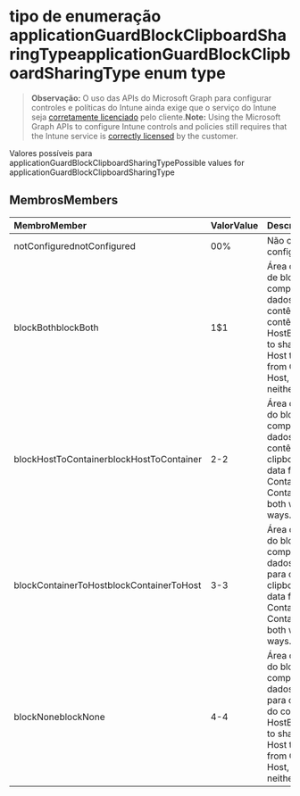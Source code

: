 # <a name="applicationguardblockclipboardsharingtype-enum-type"></a><span data-ttu-id="e21ad-101">tipo de enumeração applicationGuardBlockClipboardSharingType</span><span class="sxs-lookup"><span data-stu-id="e21ad-101">applicationGuardBlockClipboardSharingType enum type</span></span>

> <span data-ttu-id="e21ad-102">**Observação:** O uso das APIs do Microsoft Graph para configurar controles e políticas do Intune ainda exige que o serviço do Intune seja [corretamente licenciado](https://go.microsoft.com/fwlink/?linkid=839381) pelo cliente.</span><span class="sxs-lookup"><span data-stu-id="e21ad-102">**Note:** Using the Microsoft Graph APIs to configure Intune controls and policies still requires that the Intune service is [correctly licensed](https://go.microsoft.com/fwlink/?linkid=839381) by the customer.</span></span>

<span data-ttu-id="e21ad-103">Valores possíveis para applicationGuardBlockClipboardSharingType</span><span class="sxs-lookup"><span data-stu-id="e21ad-103">Possible values for applicationGuardBlockClipboardSharingType</span></span>
## <a name="members"></a><span data-ttu-id="e21ad-104">Membros</span><span class="sxs-lookup"><span data-stu-id="e21ad-104">Members</span></span>
|<span data-ttu-id="e21ad-105">Membro</span><span class="sxs-lookup"><span data-stu-id="e21ad-105">Member</span></span>|<span data-ttu-id="e21ad-106">Valor</span><span class="sxs-lookup"><span data-stu-id="e21ad-106">Value</span></span>|<span data-ttu-id="e21ad-107">Descrição</span><span class="sxs-lookup"><span data-stu-id="e21ad-107">Description</span></span>|
|:---|:---|:---|
|<span data-ttu-id="e21ad-108">notConfigured</span><span class="sxs-lookup"><span data-stu-id="e21ad-108">notConfigured</span></span>|<span data-ttu-id="e21ad-109">0</span><span class="sxs-lookup"><span data-stu-id="e21ad-109">0%</span></span>|<span data-ttu-id="e21ad-110">Não configurado</span><span class="sxs-lookup"><span data-stu-id="e21ad-110">Not configured</span></span>|
|<span data-ttu-id="e21ad-111">blockBoth</span><span class="sxs-lookup"><span data-stu-id="e21ad-111">blockBoth</span></span>|<span data-ttu-id="e21ad-112">1</span><span class="sxs-lookup"><span data-stu-id="e21ad-112">$1</span></span>|<span data-ttu-id="e21ad-113">Área de transferência de bloco de compartilhamento de dados do Host para o contêiner e do contêiner ao Host</span><span class="sxs-lookup"><span data-stu-id="e21ad-113">Block clipboard to share data from Host to Container, or from Container to Host, or both ways, or neither ways.</span></span>|
|<span data-ttu-id="e21ad-114">blockHostToContainer</span><span class="sxs-lookup"><span data-stu-id="e21ad-114">blockHostToContainer</span></span>|<span data-ttu-id="e21ad-115">2</span><span class="sxs-lookup"><span data-stu-id="e21ad-115">-2</span></span>|<span data-ttu-id="e21ad-116">Área de transferência do bloco de compartilhamento de dados do Host para o contêiner</span><span class="sxs-lookup"><span data-stu-id="e21ad-116">Block clipboard to share data from Host to Container, or from Container to Host, or both ways, or neither ways.</span></span>|
|<span data-ttu-id="e21ad-117">blockContainerToHost</span><span class="sxs-lookup"><span data-stu-id="e21ad-117">blockContainerToHost</span></span>|<span data-ttu-id="e21ad-118">3</span><span class="sxs-lookup"><span data-stu-id="e21ad-118">-3</span></span>|<span data-ttu-id="e21ad-119">Área de transferência do bloco de compartilhamento de dados do Contêiner para o Host</span><span class="sxs-lookup"><span data-stu-id="e21ad-119">Block clipboard to share data from Host to Container, or from Container to Host, or both ways, or neither ways.</span></span>|
|<span data-ttu-id="e21ad-120">blockNone</span><span class="sxs-lookup"><span data-stu-id="e21ad-120">blockNone</span></span>|<span data-ttu-id="e21ad-121">4</span><span class="sxs-lookup"><span data-stu-id="e21ad-121">-4</span></span>|<span data-ttu-id="e21ad-122">Área de transferência do bloco de compartilhamento de dados nem do Host para o contêiner nem do contêiner ao Host</span><span class="sxs-lookup"><span data-stu-id="e21ad-122">Block clipboard to share data from Host to Container, or from Container to Host, or both ways, or neither ways.</span></span>|



